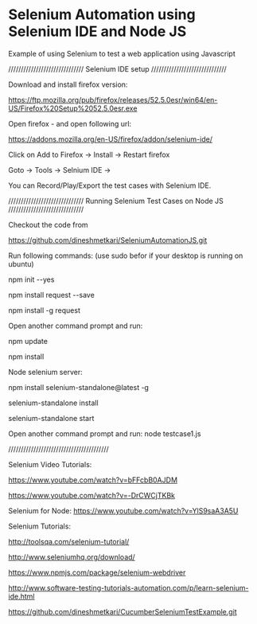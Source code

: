 # Selenium Automation using Selenium IDE and Node JS
Example of using Selenium to test a web application using Javascript


 //////////////////////////////
	Selenium IDE setup 
 //////////////////////////////
  
  Download and install firefox version:
  
  https://ftp.mozilla.org/pub/firefox/releases/52.5.0esr/win64/en-US/Firefox%20Setup%2052.5.0esr.exe
  
  
  Open firefox - and open following url:
  
  https://addons.mozilla.org/en-US/firefox/addon/selenium-ide/
  
  Click on Add to Firefox -> Install -> Restart firefox
  
  Goto -> Tools -> Selnium IDE ->
  
  You can Record/Play/Export the test cases with Selenium IDE.
 
 
 
 //////////////////////////////
	Running Selenium Test Cases on Node JS
 //////////////////////////////
  
  Checkout the code from

  https://github.com/dineshmetkari/SeleniumAutomationJS.git

  
  
Run following commands: (use sudo befor if your desktop is running on ubuntu)

npm init --yes

npm install request --save

npm install -g request


Open another command prompt and run:

npm update

npm install

Node selenium server:

npm install selenium-standalone@latest -g

selenium-standalone install

selenium-standalone start



Open another command prompt and run:
node testcase1.js



 
 
//////////////////////////////////////// 
	 
Selenium Video Tutorials: 

https://www.youtube.com/watch?v=bFFcbB0AJDM 

https://www.youtube.com/watch?v=-DrCWCjTKBk 

Selenium for Node: https://www.youtube.com/watch?v=YlS9saA3A5U 
	 
	 
Selenium Tutorials: 

http://toolsqa.com/selenium-tutorial/ 

http://www.seleniumhq.org/download/ 

https://www.npmjs.com/package/selenium-webdriver	 

http://www.software-testing-tutorials-automation.com/p/learn-selenium-ide.html 

https://github.com/dineshmetkari/CucumberSeleniumTestExample.git 


